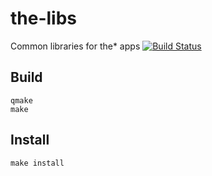 # the-libs
Common libraries for the* apps
[![Build Status](https://travis-ci.org/vicr123/the-libs.svg?branch=master)](https://travis-ci.org/vicr123/the-libs)

## Build
```
qmake
make
```

## Install
```
make install
```
